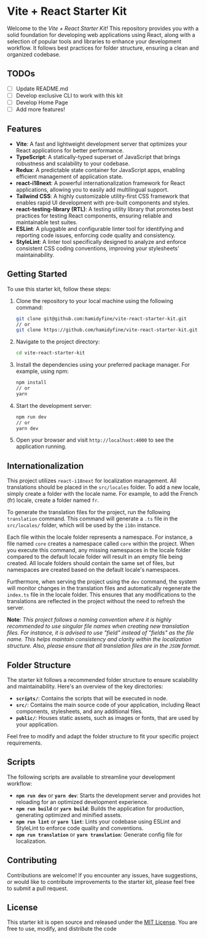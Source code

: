 # Vite + React Starter Kit

Welcome to the *Vite + React Starter Kit!* This repository provides you with a solid foundation for developing web applications using React, along with a selection of popular tools and libraries to enhance your development workflow. It follows best practices for folder structure, ensuring a clean and organized codebase.

## TODOs
- [ ] Update README.md
- [ ] Develop exclusive CLI to work with this kit
- [ ] Develop Home Page
- [ ] Add more features!

## Features

- **Vite**: A fast and lightweight development server that optimizes your React applications for better performance.
- **TypeScript**: A statically-typed superset of JavaScript that brings robustness and scalability to your codebase.
- **Redux**: A predictable state container for JavaScript apps, enabling efficient management of application state.
- **react-i18next**: A powerful internationalization framework for React applications, allowing you to easily add multilingual support.
- **Tailwind CSS**: A highly customizable utility-first CSS framework that enables rapid UI development with pre-built components and styles.
- **react-testing-library (RTL)**: A testing utility library that promotes best practices for testing React components, ensuring reliable and maintainable test suites.
- **ESLint**: A pluggable and configurable linter tool for identifying and reporting code issues, enforcing code quality and consistency.
- **StyleLint**: A linter tool specifically designed to analyze and enforce consistent CSS coding conventions, improving your stylesheets' maintainability.

## Getting Started

To use this starter kit, follow these steps:

1. Clone the repository to your local machine using the following command:

   ```bash
   git clone git@github.com:hamidyfine/vite-react-starter-kit.git
   // or
   git clone https://github.com/hamidyfine/vite-react-starter-kit.git
   ```

2. Navigate to the project directory:

   ```bash
   cd vite-react-starter-kit
   ```

3. Install the dependencies using your preferred package manager. For example, using npm:

   ```bash
   npm install
   // or
   yarn
   ```

4. Start the development server:

   ```bash
   npm run dev
   // or
   yarn dev
   ```

5. Open your browser and visit `http://localhost:4000` to see the application running.

## Internationalization
This project utilizes `react-i18next` for localization management. All translations should be placed in the `src/locales` folder. To add a new locale, simply create a folder with the locale name. For example, to add the French (fr) locale, create a folder named `fr`.

To generate the translation files for the project, run the following `translation` command. This command will generate a `.ts` file in the `src/locales/` folder, which will be used by the `i18n` instance.

Each file within the locale folder represents a namespace. For instance, a file named `core` creates a namespace called `core` within the project. When you execute this command, any missing namespaces in the locale folder compared to the default locale folder will result in an empty file being created. All locale folders should contain the same set of files, but namespaces are created based on the default locale's namespaces.

Furthermore, when serving the project using the `dev` command, the system will monitor changes in the translation files and automatically regenerate the `index.ts` file in the locale folder. This ensures that any modifications to the translations are reflected in the project without the need to refresh the server.

**Note**: *This project follows a naming convention where it is highly recommended to use singular file names when creating new translation files. For instance, it is advised to use "field" instead of "fields" as the file name. This helps maintain consistency and clarity within the localization structure. Also, please ensure that all translation files are in the `JSON` format.*

## Folder Structure

The starter kit follows a recommended folder structure to ensure scalability and maintainability. Here's an overview of the key directories:

- **`scripts/`**: Contains the scripts that will be executed in node.
- **`src/`**: Contains the main source code of your application, including React components, stylesheets, and any additional files.
- **`public/`**: Houses static assets, such as images or fonts, that are used by your application.

Feel free to modify and adapt the folder structure to fit your specific project requirements.

## Scripts

The following scripts are available to streamline your development workflow:

- **`npm run dev`** or **`yarn dev`**: Starts the development server and provides hot reloading for an optimized development experience.
- **`npm run build`** or **`yarn build`**: Builds the application for production, generating optimized and minified assets.
- **`npm run lint`** or **`yarn lint`**: Lints your codebase using ESLint and StyleLint to enforce code quality and conventions.
- **`npm run translation`** or **`yarn translation`**: Generate config file for localization.

## Contributing

Contributions are welcome! If you encounter any issues, have suggestions, or would like to contribute improvements to the starter kit, please feel free to submit a pull request.

## License

This starter kit is open source and released under the [MIT License](LICENSE). You are free to use, modify, and distribute the code
